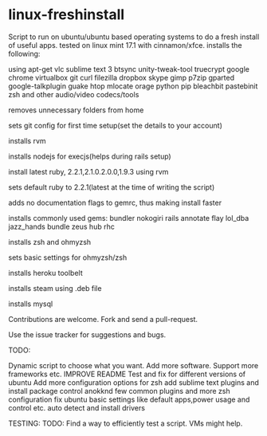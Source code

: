 # linux-freshinstall
Script to run on ubuntu/ubuntu based operating systems to do a fresh install of useful apps.
tested on linux mint 17.1 with cinnamon/xfce.
installs the following:

using apt-get
vlc
sublime text 3
btsync
unity-tweak-tool
truecrypt
google chrome
virtualbox
git
curl
filezilla
dropbox
skype
gimp
p7zip
gparted
google-talkplugin
guake
htop
mlocate
orage
python
pip
bleachbit
pastebinit
zsh
and other audio/video codecs/tools

removes unnecessary folders from home

sets git config for first time setup(set the details to your account)

installs rvm

installs nodejs for execjs(helps during rails setup)

install latest ruby, 2.2.1,2.1.0.2.0.0,1.9.3 using rvm

sets default ruby to 2.2.1(latest at the time of writing the script)

adds no documentation flags to gemrc, thus making install faster

installs commonly used gems:
bundler
nokogiri
rails
annotate
flay
lol_dba
jazz_hands bundle
zeus
hub
rhc

installs zsh and ohmyzsh

sets basic settings for ohmyzsh/zsh

installs heroku toolbelt

installs steam using .deb file

installs mysql

Contributions are welcome. Fork and send a pull-request.

Use the issue tracker for suggestions and bugs.

TODO:

Dynamic script to choose what you want.
Add more software.
Support more frameworks etc.
IMPROVE README
Test and fix for different versions of ubuntu
Add more configuration options for zsh
add sublime text plugins and install package control anokknd few common plugins
and more zsh configuration
fix ubuntu basic settings like default apps,power usage and control etc.
auto detect and install drivers

TESTING:
TODO: Find a way to efficiently test a script. VMs might help.
